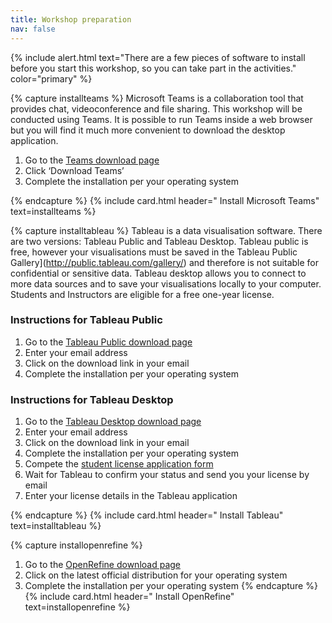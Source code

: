 ```yaml
---
title: Workshop preparation
nav: false
---
```


{% include alert.html text="There are a few pieces of software to install before you start this workshop, so you can take part in the activities." color="primary" %}

{% capture installteams %}
Microsoft Teams is a collaboration tool that provides chat, videoconference and file sharing. This workshop will be conducted using Teams. It is possible to run Teams inside a web browser but you will find it much more convenient to download the desktop application.

1.	Go to the [Teams download page](https://teams.microsoft.com/downloads)
2.	Click ‘Download Teams’
3.	Complete the installation per your operating system

{% endcapture %}
{% include card.html header="<i class='fas fa-user-friends'></i> Install Microsoft Teams" text=installteams %}

{% capture installtableau %}
Tableau is a data visualisation software. There are two versions: Tableau Public and Tableau Desktop. Tableau public is free, however your visualisations must be saved in the Tableau Public Gallery](http://public.tableau.com/gallery/) and therefore is not suitable for confidential or sensitive data. Tableau desktop allows you to connect to more data sources and to save your visualisations locally to your computer. Students and Instructors are eligible for a free one-year license.

### Instructions for Tableau Public

1. Go to the [Tableau Public download page](https://public.tableau.com)
2. Enter your email address
3. Click on the download link in your email
4. Complete the installation per your operating system

### Instructions for Tableau Desktop

1. Go to the [Tableau Desktop download page](https://www.tableau.com/en-au/products/desktop/download)
2. Enter your email address
3. Click on the download link in your email
4. Complete the installation per your operating system
5. Compete the [student license application form](https://www.tableau.com/academic/students#form)
6. Wait for Tableau to confirm your status and send you your license by email
7. Enter your license details in the Tableau application

{% endcapture %}
{% include card.html header="<i class='fas fa-chart-pie'></i> Install Tableau" text=installtableau %}

{% capture installopenrefine %}
1.	Go to the [OpenRefine download page](https://openrefine.org/download)
2.	Click on the latest official distribution for your operating system
3.	Complete the installation per your operating system
{% endcapture %}
{% include card.html header="<i class='fas fa-table'></i> Install OpenRefine" text=installopenrefine %}
